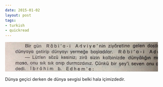 ```yaml
---
date: 2015-01-02
layout: post
tags:
- turkish
- quickread
---
```


![](/images/tumblr_nhkk04a4hg1u3gx2to1_1280.jpg)

Dünya geçici derken de dünya sevgisi belki hala içimizdedir.
